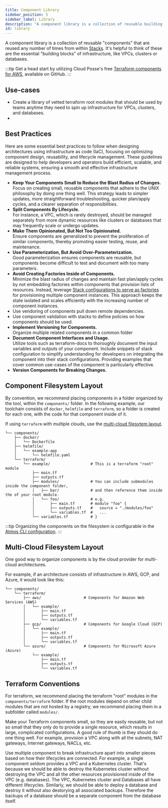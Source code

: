 ```yaml
---
title: Component Library
sidebar_position: 5
sidebar_label: Library
description: "A component library is a collection of reusable building blocks."
id: library
---
```


A component library is a collection of reusable "components" that are reused any number of times from within [Stacks](/core-concepts/stacks). 
It's helpful to think of these are the essential "building blocks" of infrastructure, like VPCs, clusters or databases.

:::tip
Get a head start by utilizing Cloud Posse's free [Terraform components for AWS](https://github.com/cloudposse/terraform-aws-components), available on GitHub.
:::

## Use-cases

- Create a library of vetted terraform root modules that should be used by teams anytime they need to spin up infrastructure for VPCs, clusters, and databases.
- 

## Best Practices

Here are some essential best practices to follow when designing architectures using infrastructure as code (IaC), focusing on optimizing
component design, reusability, and lifecycle management. These guidelines are designed to help developers and operators build efficient,
scalable, and reliable systems, ensuring a smooth and effective infrastructure management process.

- **Keep Your Components Small to Reduce the Blast Radius of Changes.** <br/>Focus on creating small, reusable components that adhere to the UNIX philosophy
  by doing one thing well. This strategy leads to simpler updates, more straightforward troubleshooting, quicker plan/apply cycles, and a
  clearer separation of responsibilities.
- **Split Components By Lifecycle.** <br/>For instance, a VPC, which is rarely destroyed, should be managed separately from more dynamic
  resources like clusters or databases that may frequently scale or undergo updates.
- **Make Them Opinionated, But Not Too Opinionated.** <br/> Ensure components are generalized to prevent the proliferation of similar components,
  thereby promoting easier testing, reuse, and maintenance.
- **Use Parameterization, But Avoid Over-Parameterization.** <br/> Good parameterization ensures components are reusable, but components become difficult to
  test and document with too many parameters.
- **Avoid Creating Factories Inside of Components.** <br/> Minimize the blast radius of changes and maintain fast plan/apply cycles by not embedding factories within components that provision lists of resources. Instead, leverage [Stack configurations to serve as factories](https://en.wikipedia.org/wiki/Factory_(object-oriented_programming)) for provisioning multiple component instances. This approach keeps the state isolated and scales efficiently with the increasing number of component instances.
- Use vendoring of components pull down remote dependencies.
- Use component validation with stacks to define policies on how components should be used.
- **Implement Versioning for Components.** <br/> Organize multiple related components in a common folder
- **Document Component Interfaces and Usage.** <br/> Utilize tools such as terraform-docs to thoroughly document the input variables and outputs of your component. Include snippets of stack configuration to simplify understanding for developers on integrating the component into their stack configurations. Providing examples that cover common use-cases of the component is particularly effective.
- **Version Components for Breaking Changes.** <br/> 

## Component Filesystem Layout

By convention, we recommend placing components in a folder organized by the tool, within the `components/` folder. 
In the following example, our toolchain consists of `docker`, `helmfile` and `terraform`, so a folder is created for each one, with the code
for that component inside of it.

If using `terraform` with multiple clouds, use the [multi-cloud filesytem layout](#multi-cloud-filesystem-layout).

```console
└── components/
    ├── docker/
    │   └── Dockerfile
    ├── helmfile/
    │   └── example-app
    │       └── helmfile.yaml
    └── terraform/
        └── example/                  # This is a terraform "root" module
            ├── main.tf
            ├── outputs.tf
            ├── modules/              # You can include submodules inside the component folder,
            │   ├── bar/              # and then reference them inside the of your root module.
            │   └── foo/              # e.g.
            │       ├── main.tf       # module "foo" {
            │       ├── outputs.tf    #   source = "./modules/foo"
            │       └── variables.tf  #   ...
            └── variables.tf          # }
```

:::tip
Organizing the components on the filesystem is configurable in the [Atmos CLI configuration](/cli/configuration#configuration-file-atmosyaml).
:::


## Multi-Cloud Filesystem Layout

One good way to organize components is by the cloud provider for multi-cloud architectures.

For example, if an architecture consists of infrastructure in AWS, GCP, and Azure, it would look like this:

```console
└── components/
    └── terraform/
        ├── aws/                   # Components for Amazon Web Services (AWS)
        │   └── example/
        │       ├── main.tf
        │       ├── outputs.tf
        │       └── variables.tf
        ├── gcp/                   # Components for Google Cloud (GCP)
        │   └── example/
        │       ├── main.tf
        │       ├── outputs.tf
        │       └── variables.tf
        └── azure/                 # Components for Microsoft Azure (Azure)
            └── example/
                ├── main.tf
                ├── outputs.tf
                └── variables.tf
```

## Terraform Conventions

For terraform, we recommend placing the terraform "root" modules in the `components/terraform` folder. If the root modules depend on other child modules that are not hosted by a registry, we recommend placing them in a subfolder called `modules/`.

Make your Terraform components small, so they are easily reusable, but not so small that they only do to provide a single resource, which results in large, complicated configurations. A good rule of thumb is they should do one thing well. For example, provision a VPC along with all the subnets, NAT gateways, Internet gateways, NACLs, etc. 

Use multiple component to break infrastructure apart into smaller pieces based on how their lifecycles are connected. For example, a single component seldom provides a VPC and a Kubernetes cluster. That's because we should be able to destroy the Kubernetes cluster without destroying the VPC and all the other resources provisioned inside of the VPC (e.g. databases). The VPC, Kubernetes cluster and Databases all have different lifecycles. Similarly, we should be able to deploy a database and destroy it without also destorying all associated backups. Therefore the backups of a database should be a separate component from the database itself. 
